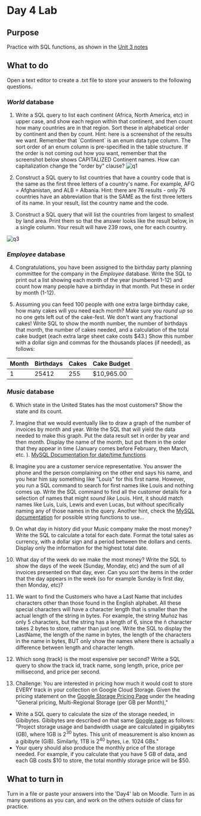 # Day 4 Lab
## Purpose
Practice with SQL functions, as shown in the [Unit 3 notes](https://github.com/megansquire/CSC301Fall2018#unit-3-sql-functions-and-additional-commands)

## What to do
Open a text editor to create a .txt file to store your answers to the following questions.

### *World* database

1. Write a SQL query to list each continent (Africa, North America, etc) in upper case, and show each region within that continent, and then count how many countries are in that region. Sort these in alphabetical order by continent and then by count. Hint: here is a screenshot of the results we want. Remember that \`Continent\` is an enum data type column. The sort order of an enum column is pre-specified in the table structure. If the order is not coming out how you want, remember that the screenshot below shows CAPITALIZED Continent names. How can capitalization change the "order by" clause?
![q1](https://github.com/megansquire/CSC301Fall2018/blob/master/images/day4lab.0.png)

2. Construct a SQL query to list countries that have a country code that is the same as the first three letters of a country's name. For example, AFG = Afghanistan, and ALB = Albania. Hint: there are 76 results - only 76 countries have an abbreviation that is the SAME as the first three letters of its name. In your result, list the country name and the code.

3. Construct a SQL query that will list the countries from largest to smallest by land area. Print them so that the answer looks like the result below, in a single column. Your result will have 239 rows, one for each country.

![q3](https://github.com/megansquire/CSC301Fall2018/blob/master/images/day4lab.1.png)

### *Employee* database

4. Congratulations, you have been assigned to the birthday party planning committee for the company in the *Employee* database. Write the SQL to print out a list showing each month of the year (numbered 1-12) and count how many people have a birthday in that month. Put these in order by month (1-12).

5. Assuming you can feed 100 people with one extra large birthday cake, how many cakes will you need each month? Make sure you *round up* so no one gets left out of the cake-fest. We don't want any fractional cakes! Write SQL to show the month number, the number of birthdays that month, the number of cakes needed, and a calculation of the total cake budget (each extra large sheet cake costs $43.) Show this number with a dollar sign and commas for the thousands places (if needed), as follows:

| Month | Birthdays | Cakes | Cake Budget| 
|-------|-----------|-------|------------|
| 1 | 25412 | 255 | $10,965.00 |

### *Music* database

6. Which state in the United States has the most customers? Show the state and its count.

7. Imagine that we would eventually like to draw a graph of the number of invoices by month and year. Write the SQL that will yield the data needed to make this graph. Put the data result set in order by year and then month. Display the name of the month, but put them in the order that they appear in time (January comes before February, then March, etc. ). [MySQL Documentation for date/time functions](https://dev.mysql.com/doc/refman/5.7/en/date-and-time-functions.html)

8. Imagine you are a customer service representative. You answer the phone and the person complaining on the other end says his name, and you hear him say something like "Louis" for this first name. However, you run a SQL command to search for first names like Louis and nothing comes up. Write the SQL command to find all the customer details for a selection of names that might *sound like* Louis. Hint, it should match names like Luis, Luís, Lewis and even Lucas, but without specifically naming any of those names in the query. Another hint, check the [MySQL documentation](https://dev.mysql.com/doc/refman/5.7/en/string-functions.html) for possible string functions to use...

9. On what day in history did your Music company make the most money? Write the SQL to calculate a total for each date. Format the total sales as currency, with a dollar sign and a period between the dollars and cents. Display only the information for the highest total date.

10. What day of the week do we make the most money? Write the SQL to show the days of the week (Sunday, Monday, etc) and the sum of all invoices presented on that day, ever. Can you sort the items in the order that the day appears in the week (so for example Sunday is first day, then Monday, etc)?

11. We want to find the Customers who have a Last Name that includes characters other than those found in the English alphabet. All these special characters will have a character length that is smaller than the actual length of the string in bytes. For example, the string Muñoz has only 5 characters, but the string has a length of 6, since the ñ character takes 2 bytes to store, rather than just one. Write the SQL to display the LastName, the length of the name in bytes, the length of the characters in the name in bytes, BUT only show the names where there is actually a difference between length and character length.

12. Which song (track) is the most expensive per second? Write a SQL query to show the track id, track name, song length, price, price per millisecond, and price per second.

13. Challenge: You are interested in pricing how much it would cost to store EVERY track in your collection on Google Cloud Storage. Given the pricing statement on the [Google Storage Pricing Page](https://cloud.google.com/storage/pricing) under the heading "General pricing, Multi-Regional Storage (per GB per Month)," 

* Write a SQL query to calculate the size of the storage needed, in Gibibytes. Gibibytes are described on that same [Google page](https://cloud.google.com/storage/pricing) as follows: "Project storage usage and bandwidth usage are calculated in gigabytes (GB), where 1GB is 2<sup>30</sup> bytes. This unit of measurement is also known as a gibibyte (GiB). Similarly, 1TB is 2<sup>40</sup> bytes, i.e. 1024 GBs." 
* Your query should also produce the monthly price of the storage needed. For example, if you calculate that you have 5 GB of data, and each GB costs $10 to store, the total monthly storage price will be $50.

## What to turn in
Turn in a file or paste your answers into the 'Day4' lab on Moodle. Turn in as many questions as you can, and work on the others outside of class for practice.
